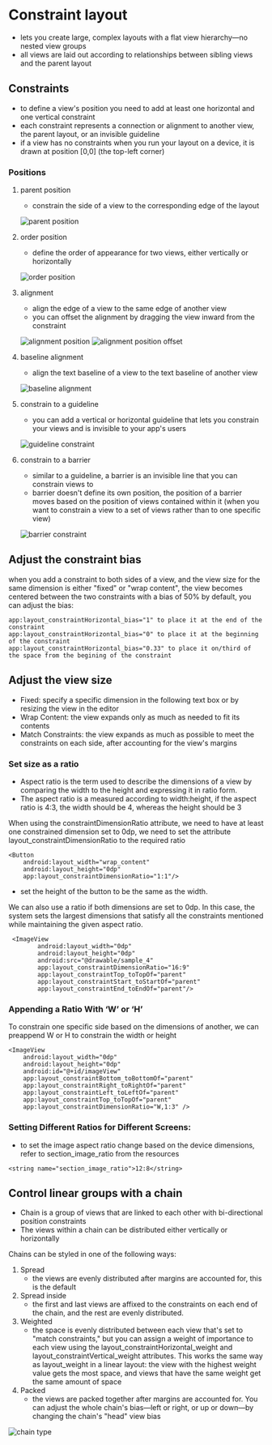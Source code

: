# Constraint layout
- lets you create large, complex layouts with a flat view hierarchy—no nested view groups
- all views are laid out according to relationships between sibling views and the parent layout

## Constraints
- to define a view's position you need to add at least one horizontal and one vertical constraint
- each constraint represents a connection or alignment to another view, the parent layout, or an invisible guideline
- if a view has no constraints when you run your layout on a device, it is drawn at position [0,0] (the top-left corner)

### Positions
1. parent position
   - constrain the side of a view to the corresponding edge of the layout
   
   ![parent position](../explanations/res/drawables/parent_position.png)

2. order position
   - define the order of appearance for two views, either vertically or horizontally
   
   ![order position](../explanations/res/drawables/order_position.png)

3. alignment
   - align the edge of a view to the same edge of another view
   - you can offset the alignment by dragging the view inward from the constraint
   
   ![alignment position](../explanations/res/drawables/alignment_position.png)
   ![alignment position offset](../explanations/res/drawables/alignment_position_offset.png)
4. baseline alignment
   - align the text baseline of a view to the text baseline of another view
   
   ![baseline alignment](../explanations/res/drawables/baseline_constraint.png)
5. constrain to a guideline
   - you can add a vertical or horizontal guideline that lets you constrain your views and is invisible to your app's users
   
   ![guideline constraint](../explanations/res/drawables/guideline_constraint.png)
6. constrain to a barrier
   - similar to a guideline, a barrier is an invisible line that you can constrain views to
   - barrier doesn't define its own position, the position of a barrier moves based on the position of views contained within it (when you want to constrain a view to a set of views rather than to one specific view)
   
   ![barrier constraint](../explanations/res/drawables/barrier_constraint.png)

## Adjust the constraint bias
when you add a constraint to both sides of a view, and the view size for the same dimension is either "fixed" or "wrap content", the view becomes centered between the two constraints with a bias of 50% by default, you can adjust the bias:
```
app:layout_constraintHorizontal_bias="1" to place it at the end of the constraint
app:layout_constraintHorizontal_bias="0" to place it at the beginning of the constraint
app:layout_constraintHorizontal_bias="0.33" to place it on/third of the space from the begining of the constraint
```

## Adjust the view size
- Fixed: specify a specific dimension in the following text box or by resizing the view in the editor
- Wrap Content: the view expands only as much as needed to fit its contents
- Match Constraints: the view expands as much as possible to meet the constraints on each side, after accounting for the view's margins
### Set size as a ratio
- Aspect ratio is the term used to describe the dimensions of a view by comparing the width to the height and expressing it in ratio form. 
- The aspect ratio is a measured according to width:height, if the aspect ratio is 4:3, the width should be 4, whereas the height should be 3

When using the constraintDimensionRatio attribute, we need to have at least one constrained dimension set to 0dp, we need to set the attribute layout_constraintDimensionRatio to the required ratio
```
<Button 
    android:layout_width="wrap_content"
    android:layout_height="0dp"
    app:layout_constraintDimensionRatio="1:1"/>
```
   - set the height of the button to be the same as the width.

We can also use a ratio if both dimensions are set to 0dp. In this case, the system sets the largest dimensions that satisfy all the constraints mentioned while maintaining the given aspect ratio.
```
 <ImageView
        android:layout_width="0dp"
        android:layout_height="0dp"
        android:src="@drawable/sample_4"
        app:layout_constraintDimensionRatio="16:9"
        app:layout_constraintTop_toTopOf="parent"
        app:layout_constraintStart_toStartOf="parent"
        app:layout_constraintEnd_toEndOf="parent"/>
```
### Appending a Ratio With ‘W’ or ‘H’
To constrain one specific side based on the dimensions of another, we can preappend W or H to constrain the width or height
```
<ImageView
    android:layout_width="0dp"
    android:layout_height="0dp"
    android:id="@+id/imageView"
    app:layout_constraintBottom_toBottomOf="parent"
    app:layout_constraintRight_toRightOf="parent"
    app:layout_constraintLeft_toLeftOf="parent"
    app:layout_constraintTop_toTopOf="parent"
    app:layout_constraintDimensionRatio="W,1:3" />
```
### Setting Different Ratios for Different Screens: 
- to set the image aspect ratio change based on the device dimensions, refer to section_image_ratio from the resources
```
<string name="section_image_ratio">12:8</string>
```

## Control linear groups with a chain
- Chain is a group of views that are linked to each other with bi-directional position constraints
- The views within a chain can be distributed either vertically or horizontally

Chains can be styled in one of the following ways:
1. Spread 
   - the views are evenly distributed after margins are accounted for, this is the default
2. Spread inside
   - the first and last views are affixed to the constraints on each end of the chain, and the rest are evenly distributed.
3. Weighted
   - the space is evenly distributed between each view that's set to "match constraints," but you can assign a weight of importance to each view using the layout_constraintHorizontal_weight and layout_constraintVertical_weight attributes. This works the same way as layout_weight in a linear layout: the view with the highest weight value gets the most space, and views that have the same weight get the same amount of space
4. Packed
   - the views are packed together after margins are accounted for. You can adjust the whole chain's bias—left or right, or up or down—by changing the chain's "head" view bias

![chain type](../explanations/res/drawables/constraint_chain_styles.png)
